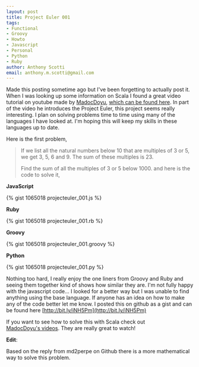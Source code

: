 ```yaml
--- 
layout: post
title: Project Euler 001
tags: 
- Functional
- Groovy
- Howto
- Javascript
- Personal
- Python
- Ruby
author: Anthony Scotti
email: anthony.m.scotti@gmail.com
---
```

Made this posting sometime ago but I've been forgetting to actually post it. When I was looking up some information on Scala I found a great video tutorial on youtube made by [MadocDoyu](http://www.youtube.com/user/MadocDoyu), [which can be found here](http://www.youtube.com/watch?v=wvD6JauveLA). In part of the video he introduces the Project Euler, this project seems really interesting. I plan on solving problems time to time using many of the languages I have looked at. I'm hoping this will keep my skills in these languages up to date.

Here is the first problem,
> If we list all the natural numbers below 10 that are multiples of 3 or 5, we get 3, 5, 6 and 9. The sum of these multiples is 23.
> 
> Find the sum of all the multiples of 3 or 5 below 1000.
and here is the code to solve it,

**JavaScript**

{% gist 1065018 projecteuler_001.js %}

**Ruby**

{% gist 1065018 projecteuler_001.rb %}

**Groovy**

{% gist 1065018 projecteuler_001.groovy %}

**Python**

{% gist 1065018 projecteuler_001.py %}

Nothing too hard, I really enjoy the one liners from Groovy and Ruby and seeing them together kind of shows how similar they are. I'm not fully happy with the javascript code... I looked for a better way but I was unable to find anything using the base language. If anyone has an idea on how to make any of the code better let me know. I posted this on github as a gist and can be found here [http://bit.ly/iNH5Pm](http://bit.ly/iNH5Pm)

If you want to see how to solve this with Scala check out [MadocDoyu's videos](http://www.youtube.com/user/MadocDoyu). They are really great to watch!

**Edit**:

Based on the reply from md2perpe on Github there is a more mathematical way to solve this problem.
